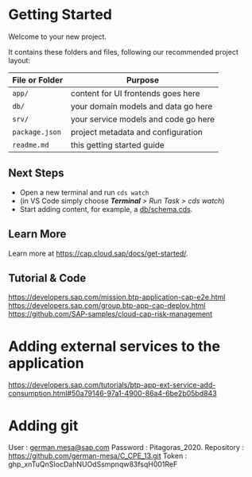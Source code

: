 # Getting Started

Welcome to your new project.

It contains these folders and files, following our recommended project layout:

File or Folder | Purpose
---------|----------
`app/` | content for UI frontends goes here
`db/` | your domain models and data go here
`srv/` | your service models and code go here
`package.json` | project metadata and configuration
`readme.md` | this getting started guide


## Next Steps

- Open a new terminal and run `cds watch` 
- (in VS Code simply choose _**Terminal** > Run Task > cds watch_)
- Start adding content, for example, a [db/schema.cds](db/schema.cds).


## Learn More

Learn more at https://cap.cloud.sap/docs/get-started/.


## Tutorial & Code
https://developers.sap.com/mission.btp-application-cap-e2e.html
https://developers.sap.com/group.btp-app-cap-deploy.html
https://github.com/SAP-samples/cloud-cap-risk-management


# Adding external services to the application
https://developers.sap.com/tutorials/btp-app-ext-service-add-consumption.html#50a79146-97a1-4900-86a4-6be2b05bd843


# Adding git 
User        :   german.mesa@sap.com
Password    :   Pitagoras_2020.
Repository  :   https://github.com/german-mesa/C_CPE_13.git
Token       :   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
